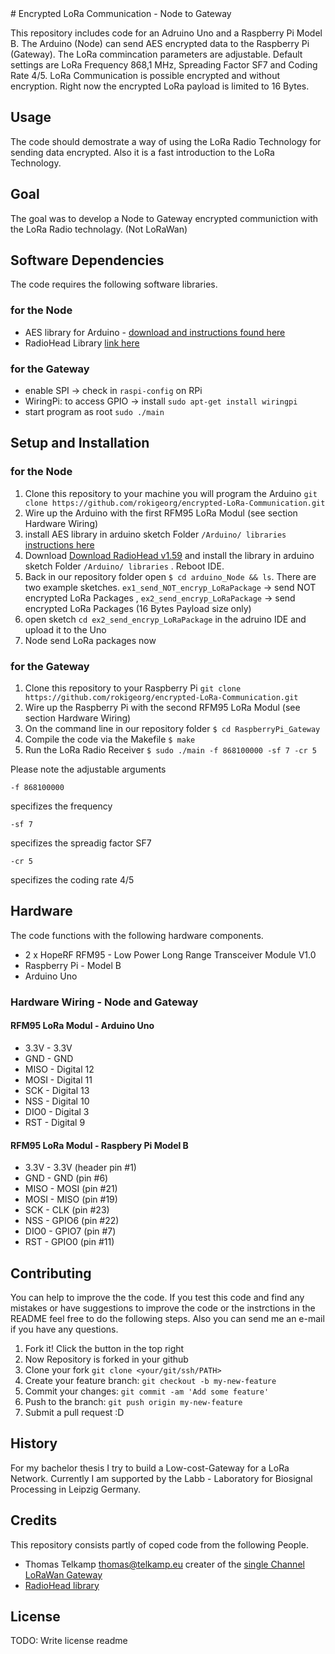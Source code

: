 <snippet>
  <content>
# Encrypted LoRa Communication - Node to Gateway

This repository includes code for an Adruino Uno and a Raspberry Pi Model B.
The Arduino (Node) can send AES encrypted data to the Raspberry Pi (Gateway). The LoRa commincation parameters are adjustable. Default settings are LoRa Frequency 868,1 MHz, Spreading Factor SF7 and Coding Rate 4/5. LoRa Communication is possible encrypted and without encryption. Right now the encrypted LoRa payload is limited to 16 Bytes.

## Usage
The code should demostrate a way of using the LoRa Radio Technology for sending data encrypted. Also it is a fast introduction to the LoRa Technology. 

## Goal
The goal was to develop a Node to Gateway encrypted communiction with the LoRa Radio technolagy. (Not LoRaWan)


## Software Dependencies 
The code requires the following software libraries.
### for the Node
* AES library for Arduino - [download and instructions found here](http://spaniakos.github.io/AES/)
* RadioHead Library [link here](http://www.airspayce.com/mikem/arduino/RadioHead/)

### for the Gateway
* enable SPI -> check in  ```raspi-config``` on RPi 
* WiringPi: to access GPIO -> install ```sudo apt-get install wiringpi```
* start program as root ``sudo ./main``

## Setup and Installation
### for the Node
1. Clone this repository to your machine you will program the Arduino ```git clone https://github.com/rokigeorg/encrypted-LoRa-Communication.git ``` 
2. Wire up the Arduino with the first RFM95 LoRa Modul (see section Hardware Wiring)
3. install AES library in arduino sketch Folder ``/Arduino/ libraries``  [instructions here](http://spaniakos.github.io/AES/)
4. Download [Download RadioHead v1.59](https://cdn-learn.adafruit.com/assets/assets/000/031/670/original/RadioHead-1.59.zip?1460574831) and install the library in arduino sketch Folder ``/Arduino/ libraries`` . Reboot IDE.
5. Back in our repository folder open ``$ cd arduino_Node && ls``. There are two example sketches. ```ex1_send_NOT_encryp_LoRaPackage``` -> send NOT encrypted LoRa Packages , ```ex2_send_encryp_LoRaPackage``` -> send encrypted LoRa Packages (16 Bytes Payload size only)
6. open sketch ``cd ex2_send_encryp_LoRaPackage`` in the adruino IDE and upload it to the Uno  
7. Node send LoRa packages now

### for the Gateway
1. Clone this repository to your Raspberry Pi ```git clone https://github.com/rokigeorg/encrypted-LoRa-Communication.git ``` 
2. Wire up the Raspberry Pi with the second RFM95 LoRa Modul (see section Hardware Wiring)
3. On the command line in our repository folder  ``$ cd RaspberryPi_Gateway``
4. Compile the code via the Makefile ``$ make``
5. Run the LoRa Radio Receiver ``$ sudo ./main -f 868100000 -sf 7 -cr 5`` 

Please note the adjustable arguments 
```
-f 868100000
 ``` 
 specifizes the frequency
 ```
 -sf 7
 ``` 
 specifizes the spreadig factor SF7
  ```
 -cr 5
 ``` 
 specifizes the coding rate 4/5

## Hardware 
The code functions with the following hardware components.
* 2 x HopeRF RFM95 - Low Power Long Range Transceiver Module V1.0 
* Raspberry Pi - Model B
* Arduino Uno

### Hardware Wiring - Node and Gateway

#### RFM95 LoRa Modul - Arduino Uno
* 3.3V - 3.3V
* GND - GND 
* MISO - Digital 12  
* MOSI - Digital 11  
* SCK - Digital 13  
* NSS - Digital 10  
* DIO0 - Digital 3 
* RST - Digital 9 

#### RFM95 LoRa Modul - Raspbery Pi Model B
* 3.3V - 3.3V (header pin #1) 
* GND - GND (pin #6) 
* MISO - MOSI (pin #21) 
* MOSI - MISO (pin #19) 
* SCK - CLK (pin #23) 
* NSS - GPIO6 (pin #22) 
* DIO0 - GPIO7 (pin #7) 
* RST - GPIO0 (pin #11)


## Contributing
You can help to improve the the code. 
If you test this code and find any mistakes or have suggestions to improve the code or the instrctions in the README feel free to do the following steps. Also you can send me an e-mail if you have any questions. 

1. Fork it! Click the button in the top right
2. Now Repository is forked in your github 
3. Clone your fork `git clone <your/git/ssh/PATH>`
3. Create your feature branch: `git checkout -b my-new-feature`
3. Commit your changes: `git commit -am 'Add some feature'`
4. Push to the branch: `git push origin my-new-feature`
5. Submit a pull request :D


## History
For my bachelor thesis I try to build a Low-cost-Gateway for a LoRa Network. Currently I am supported by the Labb - Laboratory for Biosignal Processing in Leipzig Germany. 
## Credits
This repository consists partly of coped code from the following People.
* Thomas Telkamp thomas@telkamp.eu creater of the [single Channel LoRaWan Gateway](https://github.com/tftelkamp/single_chan_pkt_fwd)
* [RadioHead library](http://www.airspayce.com/mikem/arduino/RadioHead/)

## License
TODO: Write license
</content>
  <tabTrigger>readme</tabTrigger>
</snippet>